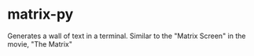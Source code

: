 # matrix-py
 Generates a wall of text in a terminal. Similar to the "Matrix Screen" in the movie, "The Matrix"
